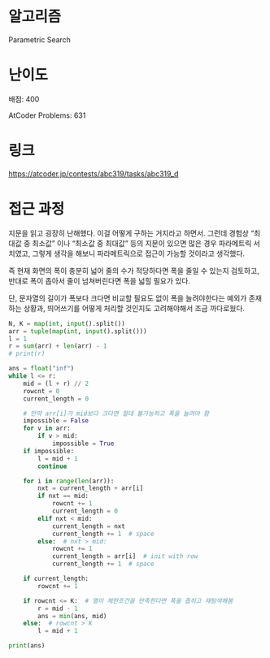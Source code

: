 # 알고리즘

Parametric Search

# 난이도

배점: 400

AtCoder Problems: 631

# 링크

https://atcoder.jp/contests/abc319/tasks/abc319_d

# 접근 과정

지문을 읽고 굉장히 난해했다. 이걸 어떻게 구하는 거지라고 하면서. 그런데 경험상 “최대값 중 최소값” 이나 “최소값 중 최대값” 등의 지문이 있으면 많은 경우 파라메트릭 서치였고, 그렇게 생각을 해보니 파라메트릭으로 접근이 가능할 것이라고 생각했다.

즉 현재 화면의 폭이 충분히 넓어 줄의 수가 적당하다면 폭을 줄일 수 있는지 검토하고, 반대로 폭이 좁아서 줄이 넘쳐버린다면 폭을 넓힐 필요가 있다.

단, 문자열의 길이가 폭보다 크다면 비교할 필요도 없이 폭을 늘려야한다는 예외가 존재하는 상황과, 띄어쓰기를 어떻게 처리할 것인지도 고려해야해서 조금 까다로웠다.

```python
N, K = map(int, input().split())
arr = tuple(map(int, input().split()))
l = 1
r = sum(arr) + len(arr) - 1
# print(r)

ans = float("inf")
while l <= r:
    mid = (l + r) // 2
    rowcnt = 0
    current_length = 0

    # 만약 arr[i]가 mid보다 크다면 절대 불가능하고 폭을 늘려야 함
    impossible = False
    for v in arr:
        if v > mid:
            impossible = True
    if impossible:
        l = mid + 1
        continue

    for i in range(len(arr)):
        nxt = current_length + arr[i]
        if nxt == mid:
            rowcnt += 1
            current_length = 0
        elif nxt < mid:
            current_length = nxt
            current_length += 1  # space
        else:  # nxt > mid:
            rowcnt += 1
            current_length = arr[i]  # init with row
            current_length += 1  # space

    if current_length:
        rowcnt += 1

    if rowcnt <= K:  # 열이 제한조건을 만족한다면 폭을 좁히고 재탐색해봄
        r = mid - 1
        ans = min(ans, mid)
    else:  # rowcnt > K
        l = mid + 1

print(ans)

```

